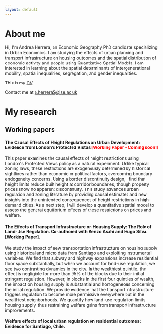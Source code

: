 ```yaml
---
layout: default
---
```


# About me

Hi, I'm Andrea Herrera, an Economic Geography PhD candidate specializing in Urban Economics. I am studying the effects of urban planning and transport infrastructure on housing outcomes and the spatial distribution of economic activity and people using Quantitative Spatial Models. I am interested in learning about the spatial determinants of intergenerational mobility, spatial inequalities, segregation, and gender inequalities.

<p>This is my <a href="/assets/pdf/CV_ANDREA HERRERA (english).pdf" class="custom-link">CV</a>.</p> 

<p> Contact me at <a href="mailto:a.herrera5@lse.ac.uk" class="custom-link">a.herrera5@lse.ac.uk</a> </p>

# My research
## Working papers
#### The Causal Effects of Height Regulations on Urban Development: Evidence from London’s Protected Vistas <span style="color:red;">[Working Paper - Coming soon!]</span>

This paper examines the causal effects of height restrictions using London's Protected Views policy as a natural experiment. Unlike typical zoning laws, these restrictions are exogenously determined by historical sightlines rather than economic or political factors, overcoming boundary endogeneity concerns. Using a border discontinuity design, I find that height limits reduce built height at corridor boundaries, though property prices show no apparent discontinuity. This study advances urban regulation and zoning literature by providing causal estimates and new insights into the unintended consequences of height restrictions in high-demand cities. As a next step, I will develop a quantitative spatial model to assess the general equilibrium effects of these restrictions on prices and welfare. 


#### The Effects of Transport Infrastructure on Housing Supply: The Role of Land-Use Regulation. Co-authored with Kenzo Asahi and Hugo Silva. <a href="/assets/pdf/Asahi, Herrera, Silva (2024).pdf" class="custom-link">[Working Paper]</a>.

We study the impact of new transportation infrastructure on housing supply using historical and micro data from Santiago and exploiting instrumental variables. We find that subway and highway expansions increase residential floor space substantially, but when we account for land-use regulation, we see two contrasting dynamics in the city. In the wealthiest quintile, the effect is negligible for more than 95% of the blocks due to their initial stringent regulation. However, in blocks in the first four quintiles of wealth, the impact on housing supply is substantial and homogeneous concerning the initial regulation. We provide evidence that the transport infrastructure triggers regulation to become more permissive everywhere but in the wealthiest neighborhoods. We quantify how land-use regulation limits housing supply, thus restraining welfare gains from transport infrastructure improvements.

#### Welfare effects of local urban regulation on residential outcomes: Evidence for Santiago, Chile.
